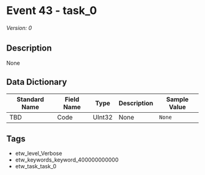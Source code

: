 # Event 43 - task_0
###### Version: 0

## Description
None

## Data Dictionary
|Standard Name|Field Name|Type|Description|Sample Value|
|---|---|---|---|---|
|TBD|Code|UInt32|None|`None`|

## Tags
* etw_level_Verbose
* etw_keywords_keyword_400000000000
* etw_task_task_0
